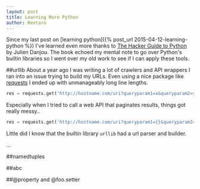 ```yaml
---
layout: post
title: Learning More Python
author: Rentaro
---
```


Since my last post on [learning python]({% post_url 2015-04-12-learning-python %}) I've learned even more thanks to [The Hacker Guide to Python](https://julien.danjou.info/books/the-hacker-guide-to-python) by Julien Danjou. The book echoed my mental note to go over Python's builtin libraries so I went over my old work to see if I can apply these tools.

##urllib
About a year ago I was writing a lot of crawlers and API wrappers I ran into an issue trying to build my URLs. Even using a nice package like [requests](http://docs.python-requests.org) I ended up with unmanageably long line lengths.

```python
res = requests.get('http://hostname.com/uri?queryparam1=x&queryparam2=y')
```

Especially when I tried to call a web API that paginates results, things got really messy..

```python
res = requests.get('http://hostname.com/uri?queryparam1={}&queryparam2={}&start={}&count={}'.format(x,y,start,numItems))
```

Little did I know that the builtin library ```urllib``` had a url parser and builder.

...

##namedtuples

##abc

##@property and @foo.setter
